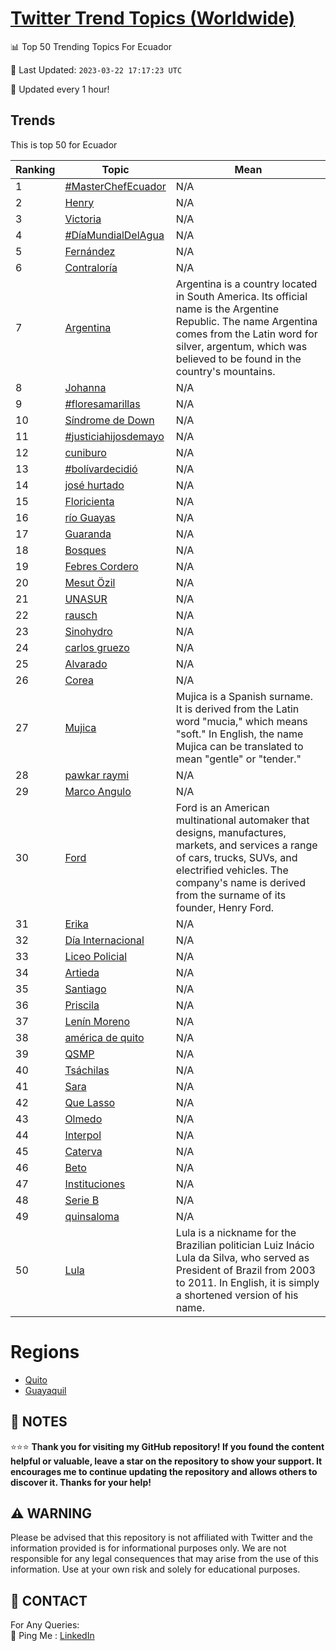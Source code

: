 [Twitter Trend Topics (Worldwide)](https://github.com/ErcinDedeoglu/Twitter-Trend-Topics)
==========


📊 Top 50 Trending Topics For Ecuador

📆 Last Updated: `2023-03-22 17:17:23 UTC`

🔧 Updated every 1 hour!


## Trends

This is top 50 for Ecuador

| Ranking | Topic | Mean |
| ------- | ------------ | ------------ |
| 1 | [#MasterChefEcuador](http://twitter.com/search?q=%23MasterChefEcuador) | N/A |
| 2 | [Henry](http://twitter.com/search?q=Henry) | N/A |
| 3 | [Victoria](http://twitter.com/search?q=Victoria) | N/A |
| 4 | [#DíaMundialDelAgua](http://twitter.com/search?q=%23D%c3%adaMundialDelAgua) | N/A |
| 5 | [Fernández](http://twitter.com/search?q=Fern%c3%a1ndez) | N/A |
| 6 | [Contraloría](http://twitter.com/search?q=Contralor%c3%ada) | N/A |
| 7 | [Argentina](http://twitter.com/search?q=Argentina) | Argentina is a country located in South America. Its official name is the Argentine Republic. The name Argentina comes from the Latin word for silver, argentum, which was believed to be found in the country's mountains. |
| 8 | [Johanna](http://twitter.com/search?q=Johanna) | N/A |
| 9 | [#floresamarillas](http://twitter.com/search?q=%23floresamarillas) | N/A |
| 10 | [Síndrome de Down](http://twitter.com/search?q=S%c3%adndrome+de+Down) | N/A |
| 11 | [#justiciahijosdemayo](http://twitter.com/search?q=%23justiciahijosdemayo) | N/A |
| 12 | [cuniburo](http://twitter.com/search?q=cuniburo) | N/A |
| 13 | [#bolívardecidió](http://twitter.com/search?q=%23bol%c3%advardecidi%c3%b3) | N/A |
| 14 | [josé hurtado](http://twitter.com/search?q=jos%c3%a9+hurtado) | N/A |
| 15 | [Floricienta](http://twitter.com/search?q=Floricienta) | N/A |
| 16 | [río Guayas](http://twitter.com/search?q=r%c3%ado+Guayas) | N/A |
| 17 | [Guaranda](http://twitter.com/search?q=Guaranda) | N/A |
| 18 | [Bosques](http://twitter.com/search?q=Bosques) | N/A |
| 19 | [Febres Cordero](http://twitter.com/search?q=Febres+Cordero) | N/A |
| 20 | [Mesut Özil](http://twitter.com/search?q=Mesut+%c3%96zil) | N/A |
| 21 | [UNASUR](http://twitter.com/search?q=UNASUR) | N/A |
| 22 | [rausch](http://twitter.com/search?q=rausch) | N/A |
| 23 | [Sinohydro](http://twitter.com/search?q=Sinohydro) | N/A |
| 24 | [carlos gruezo](http://twitter.com/search?q=carlos+gruezo) | N/A |
| 25 | [Alvarado](http://twitter.com/search?q=Alvarado) | N/A |
| 26 | [Corea](http://twitter.com/search?q=Corea) | N/A |
| 27 | [Mujica](http://twitter.com/search?q=Mujica) | Mujica is a Spanish surname. It is derived from the Latin word "mucia," which means "soft." In English, the name Mujica can be translated to mean "gentle" or "tender." |
| 28 | [pawkar raymi](http://twitter.com/search?q=pawkar+raymi) | N/A |
| 29 | [Marco Angulo](http://twitter.com/search?q=Marco+Angulo) | N/A |
| 30 | [Ford](http://twitter.com/search?q=Ford) | Ford is an American multinational automaker that designs, manufactures, markets, and services a range of cars, trucks, SUVs, and electrified vehicles. The company's name is derived from the surname of its founder, Henry Ford. |
| 31 | [Erika](http://twitter.com/search?q=Erika) | N/A |
| 32 | [Día Internacional](http://twitter.com/search?q=D%c3%ada+Internacional) | N/A |
| 33 | [Liceo Policial](http://twitter.com/search?q=Liceo+Policial) | N/A |
| 34 | [Artieda](http://twitter.com/search?q=Artieda) | N/A |
| 35 | [Santiago](http://twitter.com/search?q=Santiago) | N/A |
| 36 | [Priscila](http://twitter.com/search?q=Priscila) | N/A |
| 37 | [Lenín Moreno](http://twitter.com/search?q=Len%c3%adn+Moreno) | N/A |
| 38 | [américa de quito](http://twitter.com/search?q=am%c3%a9rica+de+quito) | N/A |
| 39 | [QSMP](http://twitter.com/search?q=QSMP) | N/A |
| 40 | [Tsáchilas](http://twitter.com/search?q=Ts%c3%a1chilas) | N/A |
| 41 | [Sara](http://twitter.com/search?q=Sara) | N/A |
| 42 | [Que Lasso](http://twitter.com/search?q=Que+Lasso) | N/A |
| 43 | [Olmedo](http://twitter.com/search?q=Olmedo) | N/A |
| 44 | [Interpol](http://twitter.com/search?q=Interpol) | N/A |
| 45 | [Caterva](http://twitter.com/search?q=Caterva) | N/A |
| 46 | [Beto](http://twitter.com/search?q=Beto) | N/A |
| 47 | [Instituciones](http://twitter.com/search?q=Instituciones) | N/A |
| 48 | [Serie B](http://twitter.com/search?q=Serie+B) | N/A |
| 49 | [quinsaloma](http://twitter.com/search?q=quinsaloma) | N/A |
| 50 | [Lula](http://twitter.com/search?q=Lula) | Lula is a nickname for the Brazilian politician Luiz Inácio Lula da Silva, who served as President of Brazil from 2003 to 2011. In English, it is simply a shortened version of his name. |



# Regions

* [Quito](</Ecuador/Quito.md>)
* [Guayaquil](</Ecuador/Guayaquil.md>)



## 📝 NOTES

⭐⭐⭐ **Thank you for visiting my GitHub repository! If you found the content helpful or valuable, leave a star on the repository to show your support. It encourages me to continue updating the repository and allows others to discover it. Thanks for your help!**


## ⚠️ WARNING

Please be advised that this repository is not affiliated with Twitter and the information provided is for informational purposes only. We are not responsible for any legal consequences that may arise from the use of this information. Use at your own risk and solely for educational purposes.


## 📨 CONTACT

 For Any Queries:  
            🏓 Ping Me : [LinkedIn](https://www.linkedin.com/in/ercindedeoglu/)
